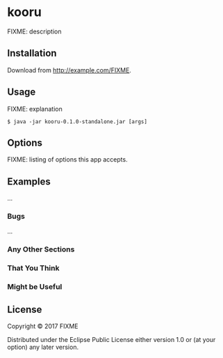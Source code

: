 # kooru

FIXME: description

## Installation

Download from http://example.com/FIXME.

## Usage

FIXME: explanation

    $ java -jar kooru-0.1.0-standalone.jar [args]

## Options

FIXME: listing of options this app accepts.

## Examples

...

### Bugs

...

### Any Other Sections
### That You Think
### Might be Useful

## License

Copyright © 2017 FIXME

Distributed under the Eclipse Public License either version 1.0 or (at
your option) any later version.
